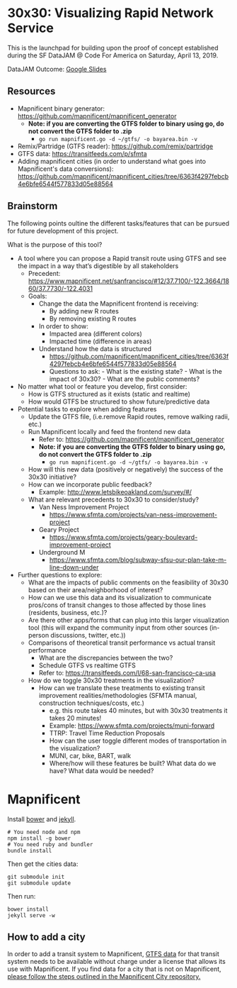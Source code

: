 # 30x30: Visualizing Rapid Network Service

This is the launchpad for building upon the proof of concept established during the SF DataJAM @ Code For America on Saturday, April 13, 2019.

DataJAM Outcome: <a href="https://docs.google.com/presentation/d/1Pm0a0NYYYtsFItfxuugKelZlJt3Z6Wwoy1wJS2nyM7E/edit?usp=sharing">Google Slides</a>

## Resources

- Mapnificent binary generator: https://github.com/mapnificent/mapnificent_generator
    - **Note: if you are converting the GTFS folder to binary using go, do not convert the GTFS folder to .zip**
        - ```go run mapnificent.go -d ~/gtfs/ -o bayarea.bin -v```
- Remix/Partridge (GTFS reader): https://github.com/remix/partridge
- GTFS data: https://transitfeeds.com/p/sfmta
- Adding mapnificent cities (in order to understand what goes into Mapnificent's data conversions): https://github.com/mapnificent/mapnificent_cities/tree/6363f4297febcb4e6bfe6544f577833d05e88564

## Brainstorm

The following points oultine the different tasks/features that can be pursued for future development of this project.

What is the purpose of this tool?

- A tool where you can propose a Rapid transit route using GTFS and see the impact in a way that’s digestible by all stakeholders	
    - Precedent: https://www.mapnificent.net/sanfrancisco/#12/37.7100/-122.3664/1860/37.7730/-122.4031
    - Goals:
        - Change the data the Mapnificent frontend is receiving:
            - By adding new R routes
            - By removing existing R routes
        - In order to show:
            - Impacted area (different colors)
            - Impacted time (difference in areas)
        - Understand how the data is structured
            - https://github.com/mapnificent/mapnificent_cities/tree/6363f4297febcb4e6bfe6544f577833d05e88564
            - Questions to ask:
                    - What is the existing state?
                    - What is the impact of 30x30?
                    - What are the public comments?
- No matter what tool or feature you develop, first consider:
    - How is GTFS structured as it exists (static and realtime)
    - How would GTFS be structured to show future/predictive data
- Potential tasks to explore when adding features
    - Update the GTFS file, (i.e.remove Rapid routes, remove walking radii, etc.)
    - Run Mapnificent locally and feed the frontend new data
        - Refer to: https://github.com/mapnificent/mapnificent_generator
        - **Note: if you are converting the GTFS folder to binary using go, do not convert the GTFS folder to .zip**
            - ```go run mapnificent.go -d ~/gtfs/ -o bayarea.bin -v```
    - How will this new data (positively or negatively) the success of the 30x30 initiative?
    - How can we incorporate public feedback?
        - Example: http://www.letsbikeoakland.com/survey/#/
    - What are relevant precedents to 30x30 to consider/study?
        - Van Ness Improvement Project
            - https://www.sfmta.com/projects/van-ness-improvement-project
        - Geary Project
            - https://www.sfmta.com/projects/geary-boulevard-improvement-project
        - Underground M
            - https://www.sfmta.com/blog/subway-sfsu-our-plan-take-m-line-down-under
- Further questions to explore:
    - What are the impacts of public comments on the feasibility of 30x30 based on their area/neighborhood of interest?
    - How can we use this data and its visualization to communicate pros/cons of transit changes to those affected by those lines (residents, business, etc.)?
    - Are there other apps/forms that can plug into this larger visualization tool (this will expand the community input from other sources (in-person discussions, twitter, etc.))
    - Comparisons of theoretical transit performance vs actual transit performance
        - What are the discrepancies between the two?
        - Schedule GTFS vs realtime GTFS
        - Refer to: https://transitfeeds.com/l/68-san-francisco-ca-usa
    - How do we toggle 30x30 treatments in the visualization?
        - How can we translate these treatments to existing transit improvement realities/methodologies (SFMTA manual, construction techniques/costs, etc.)
            - e.g. this route takes 40 minutes, but with 30x30 treatments it takes 20 minutes!
            - Example: https://www.sfmta.com/projects/muni-forward
            - TTRP: Travel Time Reduction Proposals
            - How can the user toggle different modes of transportation in the visualization?
            - MUNI, car, bike, BART, walk
            - Where/how will these features be built? What data do we have? What data would be needed?






# Mapnificent

Install [bower](http://bower.io/) and [jekyll](http://jekyllrb.com/).

    # You need node and npm
    npm install -g bower
    # You need ruby and bundler
    bundle install

Then get the cities data:

    git submodule init
    git submodule update

Then run:

    bower install
    jekyll serve -w


## How to add a city

In order to add a transit system to Mapnificent, [GTFS data](https://developers.google.com/transit/gtfs/) for that transit system needs to be available without charge under a license that allows its use with Mapnificent. If you find data for a city that is not on Mapnificent, [please follow the steps outlined in the Mapnificent City repository.](https://github.com/mapnificent/mapnificent_cities/blob/master/README.md)
